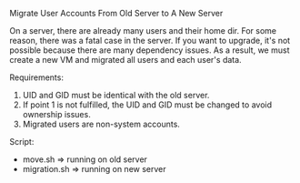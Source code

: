 Migrate User Accounts From Old Server to A New Server

On a server, there are already many users and their home dir. For some reason, there was a fatal case in the server.
If you want to upgrade, it's not possible because there are many dependency issues. As a result, we must create a new VM and migrated all users and each user's data.

Requirements:
1. UID and GID must be identical with the old server.
2. If point 1 is not fulfilled, the UID and GID must be changed to avoid ownership issues.
3. Migrated users are non-system accounts.

Script:
- move.sh => running on old server
- migration.sh => running on new server
